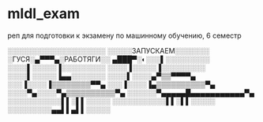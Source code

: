 # mldl_exam
реп для подготовки к экзамену по машинному обучению, 6 семестр

░░░░░░░░░░░░░░░░░░░░
░░░░░ЗАПУСКАЕМ░░░░░░░
░ГУСЯ░▄▀▀▀▄░РАБОТЯГИ░░
▄███▀░◐░░░▌░░░░░░░░░
░░░░▌░░░░░▐░░░░░░░░░
░░░░▐░░░░░▐░░░░░░░░░
░░░░▌░░░░░▐▄▄░░░░░░░
░░░░▌░░░░▄▀▒▒▀▀▀▀▄
░░░▐░░░░▐▒▒▒▒▒▒▒▒▀▀▄
░░░▐░░░░▐▄▒▒▒▒▒▒▒▒▒▒▀▄
░░░░▀▄░░░░▀▄▒▒▒▒▒▒▒▒▒▒▀▄
░░░░░░▀▄▄▄▄▄█▄▄▄▄▄▄▄▄▄▄▄▀▄
░░░░░░░░░░░▌▌░▌▌░░░░░
░░░░░░░░░░░▌▌░▌▌░░░░░
░░░░░░░░░▄▄▌▌▄▌▌░░░░░


